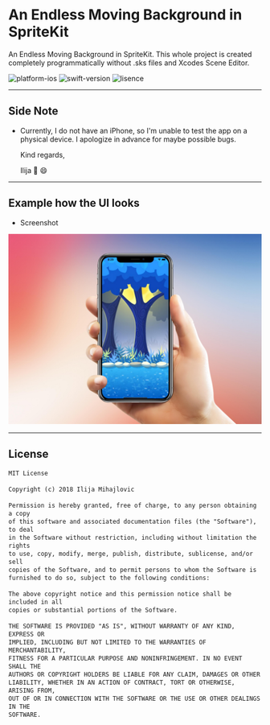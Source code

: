 # An Endless Moving Background in SpriteKit
An Endless Moving Background in SpriteKit. This whole project is created completely programmatically without .sks files and Xcodes Scene Editor.

![platform-ios](https://img.shields.io/badge/platform-ios-LightPink.svg)
![swift-version](https://img.shields.io/badge/swift-3.2-LigtBlue.svg)
![lisence](https://img.shields.io/badge/license-MIT-Lightgrey.svg)

___

## Side Note
* Currently, I do not have an iPhone, so I'm unable to test the app on a physical device. I apologize in advance for maybe possible bugs.

   Kind regards,

   Ilija 🖖 😄
___

## Example how the UI looks

* Screenshot

<img src="Image/Screenshot.jpg" width="800">

___


## License
```
MIT License

Copyright (c) 2018 Ilija Mihajlovic

Permission is hereby granted, free of charge, to any person obtaining a copy
of this software and associated documentation files (the "Software"), to deal
in the Software without restriction, including without limitation the rights
to use, copy, modify, merge, publish, distribute, sublicense, and/or sell
copies of the Software, and to permit persons to whom the Software is
furnished to do so, subject to the following conditions:

The above copyright notice and this permission notice shall be included in all
copies or substantial portions of the Software.

THE SOFTWARE IS PROVIDED "AS IS", WITHOUT WARRANTY OF ANY KIND, EXPRESS OR
IMPLIED, INCLUDING BUT NOT LIMITED TO THE WARRANTIES OF MERCHANTABILITY,
FITNESS FOR A PARTICULAR PURPOSE AND NONINFRINGEMENT. IN NO EVENT SHALL THE
AUTHORS OR COPYRIGHT HOLDERS BE LIABLE FOR ANY CLAIM, DAMAGES OR OTHER
LIABILITY, WHETHER IN AN ACTION OF CONTRACT, TORT OR OTHERWISE, ARISING FROM,
OUT OF OR IN CONNECTION WITH THE SOFTWARE OR THE USE OR OTHER DEALINGS IN THE
SOFTWARE.
```

